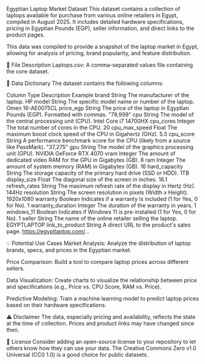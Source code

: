 Egyptian Laptop Market Dataset
This dataset contains a collection of laptops available for purchase from various online retailers in Egypt, compiled in August 2025. It includes detailed hardware specifications, pricing in Egyptian Pounds (EGP), seller information, and direct links to the product pages.

This data was compiled to provide a snapshot of the laptop market in Egypt, allowing for analysis of pricing, brand popularity, and feature distribution.

📂 File Description
Laptops.csv: A comma-separated values file containing the core dataset.

📖 Data Dictionary
The dataset contains the following columns:

Column                Type          Description                                                                                      Example
brand                 String        The manufacturer of the laptop.                                                                  HP
model                 String        The specific model name or number of the laptop.                                                 Omen 16-AE0075CL
price_egp             String        The price of the laptop in Egyptian Pounds (EGP). Formatted with commas.                         "79,999"
cpu                   String        The model of the central processing unit (CPU).                                                  Intel Core i7 14700HX
cpu_cores             Integer       The total number of cores in the CPU.                                                            20
cpu_max_speed         Float         The maximum boost clock speed of the CPU in Gigahertz (GHz).                                     5.5
cpu_score             String        A performance benchmark score for the CPU (likely from a source like PassMark).                  "37,275"
gpu                   String        The model of the graphics processing unit (GPU).                                                 NVIDIA GeForce RTX 4070
vram                  Integer       The amount of dedicated video RAM for the GPU in Gigabytes (GB).                                 8
ram                   Integer       The amount of system memory (RAM) in Gigabytes (GB).                                             16
hard_capacity         String        The storage capacity of the primary hard drive (SSD or HDD).                                     1TB
display_size          Float         The diagonal size of the screen in inches.                                                       16.1
refresh_rates         String        The maximum refresh rate of the display in Hertz (Hz).                                           144Hz
resolution            String        The screen resolution in pixels (Width x Height).                                                1920x1080
warranty              Boolean       Indicates if a warranty is included (1 for Yes, 0 for No).                                       1
warranty_duration     Integer       The duration of the warranty in years.                                                           1
windows_11            Boolean       Indicates if Windows 11 is pre-installed (1 for Yes, 0 for No).                                  1
seller                String        The name of the online retailer selling the laptop.                                              EGYPTLAPTOP
link_to_product       String        A direct URL to the product's sales page.                                                        https://egyptlaptop.com/...


💡 Potential Use Cases
Market Analysis: Analyze the distribution of laptop brands, specs, and prices in the Egyptian market.

Price Comparison: Build a tool to compare laptop prices across different sellers.

Data Visualization: Create charts to visualize the relationship between price and specifications (e.g., Price vs. CPU Score, RAM vs. Price).

Predictive Modeling: Train a machine learning model to predict laptop prices based on their hardware specifications.

⚠️ Disclaimer
The data, especially pricing and availability, reflects the state at the time of collection. Prices and product links may have changed since then.

📄 License
Consider adding an open-source license to your repository to let others know how they can use your data. The Creative Commons Zero v1.0 Universal (CC0 1.0) is a good choice for public datasets.
